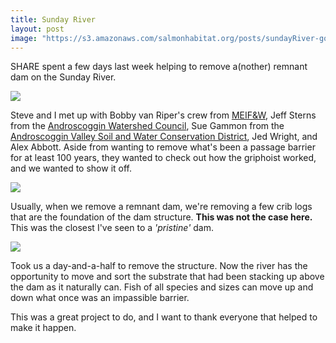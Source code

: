 ```yaml
---
title: Sunday River
layout: post
image: "https://s3.amazonaws.com/salmonhabitat.org/posts/sundayRiver-good_morning.png"
---
```

SHARE spent a few days last week helping to remove a(nother) remnant dam on the Sunday River. 

![](https://s3.amazonaws.com/salmonhabitat.org/posts/sundayRiver-good_morning.png)

Steve and I met up with Bobby van Riper's crew from [MEIF&W](http://www.maine.gov/ifw/), Jeff Sterns from the [Androscoggin Watershed Council](http://arwc.camp7.org/), Sue Gammon from the [Androscoggin Valley Soil and  Water Conservation District](http://www.androscogginswcd.org/), Jed Wright, and Alex Abbott. Aside from wanting to remove what's been a passage barrier for at least 100 years, they wanted to check out how the griphoist worked, and we wanted to show it off.

![](https://s3.amazonaws.com/salmonhabitat.org/posts/sundayRiver-dam.png)

Usually, when we remove a remnant dam, we're removing a few crib logs that are the foundation of the dam structure. **This was not the case here.** This was the closest I've seen to a *'pristine'* dam.

![](https://s3.amazonaws.com/salmonhabitat.org/posts/sundayRiver-no_dam.png)

Took us a day-and-a-half to remove the structure. Now the river has the opportunity to move and sort the substrate that had been stacking up above the dam as it naturally can. Fish of all species and sizes can move up and down what once was an impassible barrier.

This was a great project to do, and I want to thank everyone that helped to make it happen.
